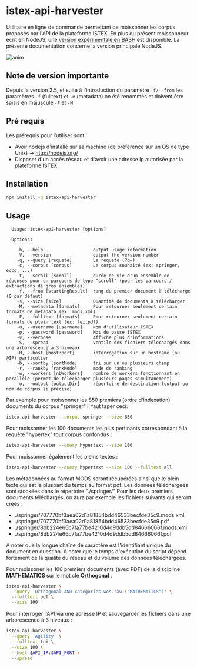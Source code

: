 # istex-api-harvester

Utilitaire en ligne de commande permettant de moissonner les corpus proposés par l'API de la plateforme ISTEX.
En plus du présent moissonneur écrit en NodeJS, une [version expérimentale en BASH](https://github.com/istex/istex-api-harvester/tree/master/misc/bash) est disponible.
La présente documentation concerne la version principale NodeJS.

![anim](https://cloud.githubusercontent.com/assets/328244/14159865/d012b4b6-f6d8-11e5-8dd2-7766896cd462.gif)

## Note de version importante
Depuis la version 2.5, et suite à l'introduction du paramètre `-f/--from` les paramètres `-f` (fulltext) et `-m` (metadata) on été renommés et doivent être saisis en majuscule `-F` et `-M`  

## Pré requis

Les prérequis pour l'utiliser sont :
* Avoir nodejs d'installé sur sa machine (de préférence sur un OS de type Unix) -> http://nodejs.org/
* Disposer d'un accès réseau et d'avoir une adresse ip autorisée par la plateforme ISTEX

## Installation

```bash
npm install -g istex-api-harvester
```

## Usage

```
  Usage: istex-api-harvester [options]

  Options:

    -h, --help                   output usage information
    -V, --version                output the version number
    -q, --query [requete]        La requete (?q=) 
    -c, --corpus [corpus]        Le corpus souhaité (ex: springer, ecco, ...)
    -t, --scroll [scroll]        durée de vie d'un ensemble de réponses pour un parcours de type "scroll" (pour les parcours / extractions de gros ensembles)
    -f, --from [startingResult]  rang du premier document à télécharge (0 par défaut)
    -s, --size [size]            Quantité de documents à télécharger
    -M, --metadata [formats]     Pour retourner seulement certain formats de metadata (ex: mods,xml)
    -F, --fulltext [formats]     Pour retourner seulement certain formats de plein text (ex: tei,pdf)
    -u, --username [username]    Nom d'utilisateur ISTEX
    -p, --password [password]    Mot de passe ISTEX
    -v, --verbose                Affiche plus d'informations
    -S, --spread                 ventile des fichiers téléchargés dans une arborescence à 3 niveaux
    -H, --host [host:port]       interrogation sur un hostname (ou @IP) particulier
    -b, --sortby [sortMode]      tri sur un ou plusieurs champ
    -r, --rankby [rankMode]      mode de ranking 
    -w, --workers [nbWorkers]    nombre de workers fonctionnant en parallèle (permet de télécharger plusieurs pages simultanément)
    -o, --output [outputDir]     répertoire de destination (output ou nom de corpus si précisé)
```

Par exemple pour moissonner les 850 premiers (ordre d'indexation) documents du corpus "springer" il faut taper ceci:
```bash
istex-api-harvester --corpus springer --size 850
```

Pour moissonner les 100 documents les plus pertinants correspondant à la requête "hypertex" tout corpus confondus :
```bash
istex-api-harvester --query hypertext --size 100
```

Pour moissonner également les pleins textes :
```bash
istex-api-harvester --query hypertext --size 100 --fulltext all
```

Les métadonnées au format MODS seront récupérées ainsi que le plein texte qui est la pluspart du temps au format pdf. Les données téléchargées sont stockées dans le répertoire "./springer/"
Pour les deux premiers documents téléchargés, on aura par exemple les fichiers suivants qui seront créés :
* ./springer/707770bf3aea02d1a81854bdd46533becfde35c9.mods.xml
* ./springer/707770bf3aea02d1a81854bdd46533becfde35c9.pdf
* ./springer/8db224e66c7fa77be4210d4d9ddb5dd84666066f.mods.xml
* ./springer/8db224e66c7fa77be4210d4d9ddb5dd84666066f.pdf

A noter que la longue chaîne de caractère est l'identifiant unique du document en question. A noter que le temps d'exécution du script dépend fortement de la qualité du réseau et du volume des données téléchargées.

Pour moissoner les 100 premiers documents (avec PDF) de la discipline **MATHEMATICS** sur le mot clé **Orthogonal** :
```bash
istex-api-harvester \
  --query 'Orthogonal AND categories.wos.raw:("MATHEMATICS")' \
  --fulltext pdf \
  --size 100
```

Pour interroger l'API via une adresse IP et sauvegarder les fichiers dans une arborescence à 3 niveaux :
```bash
istex-api-harvester \
  --query 'Agility' \
  --fulltext tei \
  --size 100 \
  --host $API_IP:$API_PORT \
  --spread
```
